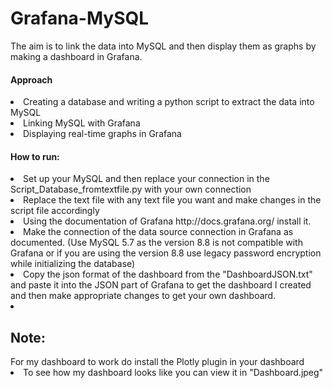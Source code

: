 # Grafana-MySQL
The aim is to link the data into MySQL and then display them as graphs by making a dashboard in Grafana.

<h4>Approach</h4>
<li>Creating a database and writing a python script to extract the data into MySQL</li>
<li>Linking MySQL with Grafana</li>
<li>Displaying real-time graphs in Grafana</li>

<h4>How to run:</h4>
<li>Set up your MySQL and then replace your connection in the Script_Database_fromtextfile.py with your own connection</li>
<li>Replace the text file with any text file you want and make changes in the script file accordingly</li>
<li>Using the documentation of Grafana http://docs.grafana.org/ install it.</li>
<li>Make the connection of the data source connection in Grafana as documented. (Use MySQL 5.7 as the version 8.8 is not compatible with Grafana or if you are using the version 8.8 use legacy password encryption while initializing the database)</li>
<li>Copy the json format of the dashboard from the "DashboardJSON.txt" and paste it into the JSON part of Grafana to get the dashboard I created and then make appropriate changes to get your own dashboard.</li>
<li><h2>Note:</h2> For my dashboard to work do install the Plotly plugin in your dashboard</li>
<li> To see how my dashboard looks like you can view it in "Dashboard.jpeg"
